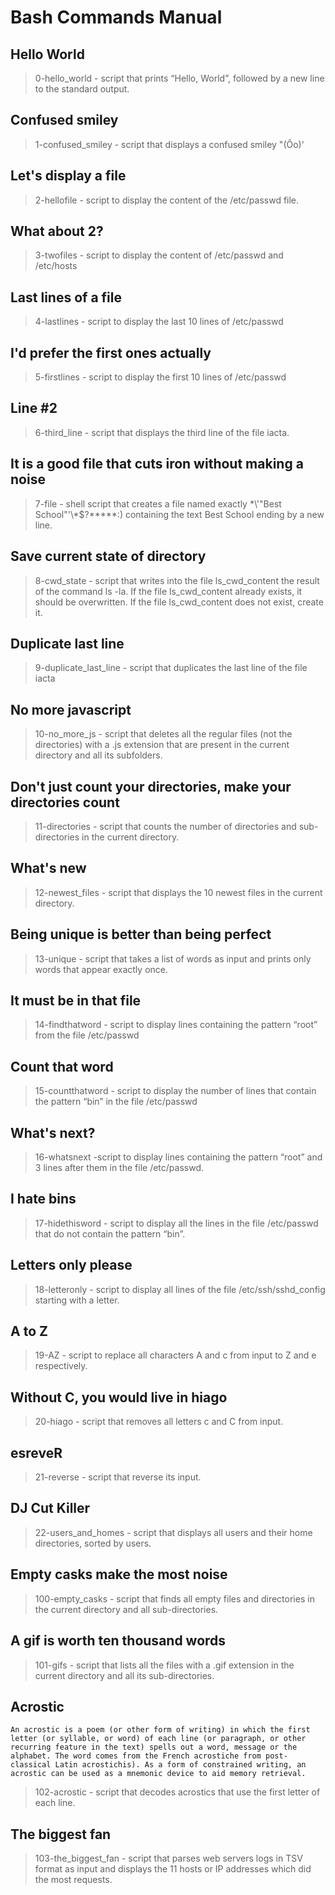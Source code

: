 # Bash Commands Manual

##  Hello World
> 0-hello_world - script that prints “Hello, World”, followed by a new line to the standard output.

## Confused smiley
> 1-confused_smiley - script that displays a confused smiley "(Ôo)'

## Let's display a file
> 2-hellofile - script to display the content of the /etc/passwd file.

## What about 2?
> 3-twofiles - script to display the content of /etc/passwd and /etc/hosts

## Last lines of a file
> 4-lastlines - script to display the last 10 lines of /etc/passwd

## I'd prefer the first ones actually
> 5-firstlines - script to display the first 10 lines of /etc/passwd

## Line #2
> 6-third_line - script that displays the third line of the file iacta.

##  It is a good file that cuts iron without making a noise
>  7-file - shell script that creates a file named exactly \*\\'"Best School"\'\\*$\?\*\*\*\*\*:) containing the text Best School ending by a new line.

## Save current state of directory
> 8-cwd_state -  script that writes into the file ls_cwd_content the result of the command ls -la. If the file ls_cwd_content already exists, it should be overwritten. If the file ls_cwd_content does not exist, create it.

## Duplicate last line
> 9-duplicate_last_line - script that duplicates the last line of the file iacta

## No more javascript
> 10-no_more_js - script that deletes all the regular files (not the directories) with a .js extension that are present in the current directory and all its subfolders.

## Don't just count your directories, make your directories count
> 11-directories - script that counts the number of directories and sub-directories in the current directory.

## What's new
> 12-newest_files - script that displays the 10 newest files in the current directory.

## Being unique is better than being perfect
> 13-unique -  script that takes a list of words as input and prints only words that appear exactly once.

## It must be in that file
> 14-findthatword - script to display lines containing the pattern “root” from the file /etc/passwd

## Count that word
> 15-countthatword - script to display the number of lines that contain the pattern “bin” in the file /etc/passwd

## What's next?
> 16-whatsnext -script to display lines containing the pattern “root” and 3 lines after them in the file /etc/passwd.

## I hate bins
> 17-hidethisword - script to display all the lines in the file /etc/passwd that do not contain the pattern “bin”.

## Letters only please
> 18-letteronly - script to display all lines of the file /etc/ssh/sshd_config starting with a letter.

## A to Z
> 19-AZ - script to replace all characters A and c from input to Z and e respectively.

## Without C, you would live in hiago
> 20-hiago - script that removes all letters c and C from input.

## esreveR
> 21-reverse - script that reverse its input.

## DJ Cut Killer
> 22-users_and_homes - script that displays all users and their home directories, sorted by users.

## Empty casks make the most noise
> 100-empty_casks - script that finds all empty files and directories in the current directory and all sub-directories.

## A gif is worth ten thousand words
> 101-gifs - script that lists all the files with a .gif extension in the current directory and all its sub-directories.

## Acrostic
``An acrostic is a poem (or other form of writing) in which the first letter (or syllable, or word) of each line (or paragraph, or other recurring feature in the text) spells out a word, message or the alphabet. The word comes from the French acrostiche from post-classical Latin acrostichis). As a form of constrained writing, an acrostic can be used as a mnemonic device to aid memory retrieval.``
> 102-acrostic - script that decodes acrostics that use the first letter of each line.

## The biggest fan
> 103-the_biggest_fan - script that parses web servers logs in TSV format as input and displays the 11 hosts or IP addresses which did the most requests.
